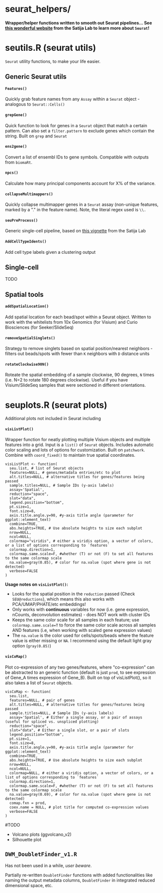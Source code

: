 # seurat_helpers/
#### Wrapper/helper functions written to smooth out Seurat pipelines... See [this wonderful website](https://satijalab.org/seurat/index.html) from the Satija Lab to learn more about `Seurat`!

# **seutils.R** (seurat utils)
`Seurat` utility functions, to make your life easier.

## Generic Seurat utils

#### `Features()`
Quickly grab feature names from any `Assay` within a `Seurat` object - analogous to `Seurat::Cells()`

#### `grepGene()`
Quick function to look for genes in a `Seurat` object that match a certain pattern. Can also set a `filter.pattern` to exclude genes which contain the string. Built on `grep` and `Seurat`

#### `ens2gene()`
Convert a list of ensembl IDs to gene symbols. Compatible with outputs from `biomaRt`.

#### `npcs()`
Calculate how many principal components account for X% of the variance.

#### `collapseMultimappers()`
Quickly collapse multimapper genes in a `Seurat` assay (non-unique features, marked by a "." in the feature name). Note, the literal regex used is `\\.`

#### `seuPreProcess()`
Generic single-cell pipeline, based on [this vignette](https://satijalab.org/seurat/articles/pbmc3k_tutorial.html) from the Satija Lab

#### `AddCellTypeIdents()`
Add cell type labels given a clustering output

## Single-cell
TODO

## Spatial tools
#### `addSpatialLocation()`
Add spatial location for each bead/spot within a Seurat object. Written to work with the whitelists from 10x Genomics (for Visium) and Curio Biosciences (for Seeker/SlideSeq)

#### `removeSpatialSinglets()`
Strategy to remove singlets based on spatial position/nearest neighbors - filters out beads/spots with fewer than `K` neighbors with `D` distance units

#### `rotateClockwise90N()`
Roteate the spatial embedding of a sample clockwise, 90 degrees, `N` times (i.e. N=2 to rotate 180 degrees clockwise). Useful if you have Visium/SlideSeq samples that were sectioned in different orientations.



# **seuplots.R** (seurat plots)
Additional plots not included in Seurat including

#### `visListPlot()`
Wrapper function for neatly plotting multiple Visium objects and multiple features into a grid. Input is a `list()` of `Seurat` objects. Includes automatic color scaling and lots of options for customization. Built on `patchwork`. Combine with `coord_fixed()` to maintain true spatial coordinates.
```
visListPlot <- function(
  seu.list, # list of Seurat objects
  features=NULL, # genes/metadata entries/etc to plot
  alt.titles=NULL, # alternative titles for genes/features being passed
  sample.titles=NULL, # Sample IDs (y-axis labels)
  assay='Spatial',
  reduction="space",
  slot="data",
  legend.position="bottom",
  pt.size=1,
  font.size=8,
  axis.title.angle.y=90, #y-axis title angle (parameter for ggplot::element_text)
  combine=TRUE,
  abs.heights=TRUE, # Use absolute heights to size each subplot
  nrow=NULL,
  ncol=NULL,
  colormap="viridis", # either a viridis option, a vector of colors, or a list of options corresponding to `features`
  colormap.direction=1,
  colormap.same.scale=F, #whether (T) or not (F) to set all features to the same colormap scale
  na.value=gray(0.85), # color for na.value (spot where gene is not detected)
  verbose=FALSE
)
```
**Usage notes on `visListPlot()`:**
- Looks for the spatial position in the `reduction` passed (Check `SEU@reductions`), which means this also works with PCA/UMAP/PHATE/etc embeddings!
- Only works with **continuous** variables for now (i.e. gene expression, nCounts, deconvolution estimates) - does NOT work with cluster IDs
- Keeps the same color scale for all samples in each feature; use `colormap.same.scale=T` to force the same color scale across all samples AND features (i.e, when working with scaled gene expression values)
- The `na.value` is the color used for cells/spots/beads where the feature value is either missing or `NA`. I recommend using the default light gray option (`gray(0.85)`)


#### `visCoMap()`
Plot co-expression of any two genes/features, where "co-expression" can be abstracted to an generic function (default is just `prod`, to see expression of Gene_A times expression of Gene_B). Built on top of visListPlot(), so it also takes a list of `Seurat` objects.
```
visCoMap <- function(
  seu.list,
  features=NULL, # pair of genes
  alt.titles=NULL, # alternative titles for genes/features being passed
  sample.titles=NULL, # Sample IDs (y-axis labels)
  assay='Spatial', # Either a single assay, or a pair of assays (useful for spliced vs. unspliced plotting)
  reduction="space",
  slot="data", # Either a single slot, or a pair of slots
  legend.position="bottom",
  pt.size=1,
  font.size=8,
  axis.title.angle.y=90, #y-axis title angle (parameter for ggplot::element_text)
  combine=TRUE,
  abs.heights=TRUE, # Use absolute heights to size each subplot
  nrow=NULL,
  ncol=NULL,
  colormap=NULL, # either a viridis option, a vector of colors, or a list of options corresponding to `features`
  colormap.direction=1,
  colormap.same.scale=F, #whether (T) or not (F) to set all features to the same colormap scale
  na.value=gray(0.69), # color for na.value (spot where gene is not detected)
  comap.fxn = prod,
  coex.name = NULL, # plot title for computed co-expression values
  verbose=FALSE
)
```
#TODO
- Volcano plots (ggvolcano_v2)
- Silhouette plot

## `DWM_DoubletFinder_v1.R`
Has not been used in a while, *user beware*.

Partially re-written `DoubletFinder` functions with added functionalities like naming the output metadata columns, `DoubletFinder` in integrated reduced dimensional space, etc.
